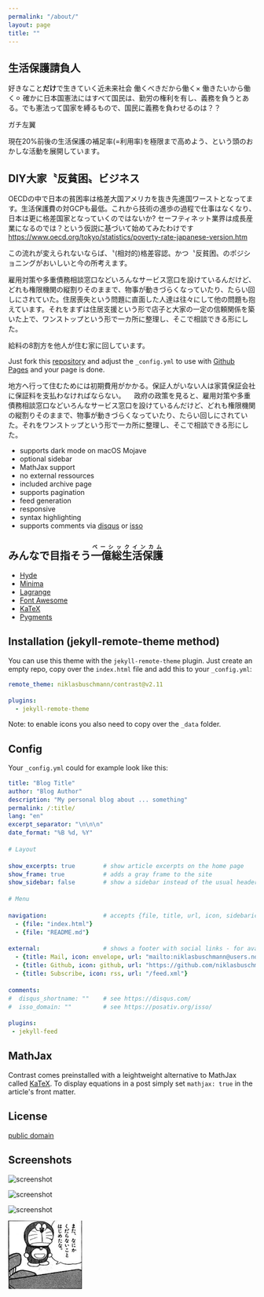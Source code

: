 ```yaml
---
permalink: "/about/"
layout: page
title: ""
---
```


## 生活保護請負人
好きなこと<strong>だけ</strong>で生きていく近未来社会
働くべきだから働く×
働きたいから働く⚪︎
確かに日本国憲法にはすべて国民は、勤労の権利を有し、義務を負うとある。でも憲法って国家を縛るもので、国民に義務を負わせるのは？？

ガチ左翼

現在20%前後の生活保護の補足率(=利用率)を極限まで高めよう、という頭のおかしな活動を展開しています。
## DIY大家〝反貧困〟ビジネス

OECDの中で日本の貧困率は格差大国アメリカを抜き先進国ワーストとなってます。生活保護費の対GCPも最低。これから技術の進歩の過程で仕事はなくなり、日本は更に格差国家となっていくのではないか? セーフティネット業界は成長産業になるのでは？という仮説に基づいて始めてみたわけです
https://www.oecd.org/tokyo/statistics/poverty-rate-japanese-version.htm

この流れが変えられないならば、〝(相対的)格差容認〟かつ〝反貧困〟のポジショニングがおいしいと今の所考えます。

雇用対策や多重債務相談窓口などいろんなサービス窓口を設けているんだけど、どれも権限機関の縦割りそのままで、物事が動きづらくなっていたり、たらい回しにされていた。住居喪失という問題に直面した人達は往々にして他の問題も抱えています。それをまずは住居支援という形で店子と大家の一定の信頼関係を築いた上で、ワンストップという形で一カ所に整理し、そこで相談できる形にした。　


給料の8割方を他人が住む家に回しています。

Just fork this [repository](https://github.com/niklasbuschmann/contrast) and adjust the `_config.yml` to use with [Github Pages](https://pages.github.com/) and your page is done.



地方へ行って住むためには初期費用がかかる。保証人がいない人は家賃保証会社に保証料を支払わなければならない。
　政府の政策を見ると、雇用対策や多重債務相談窓口などいろんなサービス窓口を設けているんだけど、どれも権限機関の縦割りそのままで、物事が動きづらくなっていたり、たらい回しにされていた。それをワンストップという形で一カ所に整理し、そこで相談できる形にした。

 - supports dark mode on macOS Mojave
 - optional sidebar
 - MathJax support
 - no external ressources
 - included archive page
 - supports pagination
 - feed generation
 - responsive
 - syntax highlighting
 - supports comments via [disqus](https://disqus.com/) or [isso](http://posativ.org/isso/)

## みんなで目指そう<ruby>一億総生活保護<rp>（</rp><rt>ベーシックインカム</rt><rp>）</rp></ruby>

- [Hyde](https://github.com/poole/hyde)
- [Minima](https://github.com/jekyll/minima)
- [Lagrange](https://github.com/LeNPaul/Lagrange)
- [Font Awesome](http://fontawesome.io/)
- [KaTeX](https://katex.org/)
- [Pygments](https://github.com/richleland/pygments-css)

## Installation (jekyll-remote-theme method)

You can use this theme with the `jekyll-remote-theme` plugin. Just create an empty repo, copy over the `index.html` file and add this to your `_config.yml`:

```yaml
remote_theme: niklasbuschmann/contrast@v2.11

plugins:
  - jekyll-remote-theme
```

Note: to enable icons you also need to copy over the `_data` folder.

## Config

Your `_config.yml` could for example look like this:

```yaml
title: "Blog Title"
author: "Blog Author"
description: "My personal blog about ... something"
permalink: /:title/
lang: "en"
excerpt_separator: "\n\n\n"
date_format: "%B %d, %Y"

# Layout

show_excerpts: true        # show article excerpts on the home page
show_frame: true           # adds a gray frame to the site
show_sidebar: false        # show a sidebar instead of the usual header

# Menu

navigation:                # accepts {file, title, url, icon, sidebaricon}
  - {file: "index.html"}
  - {file: "README.md"}

external:                  # shows a footer with social links - for available icons see fontawesome.com/icons
  - {title: Mail, icon: envelope, url: "mailto:niklasbuschmann@users.noreply.github.com"}
  - {title: Github, icon: github, url: "https://github.com/niklasbuschmann/contrast"}
  - {title: Subscribe, icon: rss, url: "/feed.xml"}

comments:
#  disqus_shortname: ""    # see https://disqus.com/
#  isso_domain: ""         # see https://posativ.org/isso/

plugins:
 - jekyll-feed

```

## MathJax

Contrast comes preinstalled with a leightweight alternative to MathJax called [KaTeX](https://katex.org/). To display equations in a post simply set `mathjax: true` in the article's front matter.

## License

[public domain](http://unlicense.org/)

## Screenshots

![screenshot](https://user-images.githubusercontent.com/4943215/109431850-cd711780-7a08-11eb-8601-2763f2ee6bb4.png)

![screenshot](https://user-images.githubusercontent.com/4943215/109431832-b6cac080-7a08-11eb-9c5e-a058680c23a1.png)

![screenshot](https://user-images.githubusercontent.com/4943215/73125194-5f0b8b80-3fa4-11ea-805c-8387187503ad.png)

<p><img src="/assets/Media/Images/kudaranai.png" width="150"></p>
